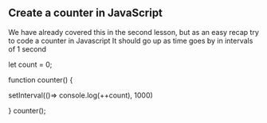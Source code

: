 ## Create a counter in JavaScript

We have already covered this in the second lesson, but as an easy recap try to code a counter in Javascript
It should go up as time goes by in intervals of 1 second

let count = 0;

function counter() {

setInterval(()=> console.log(++count), 1000)

}
counter();
